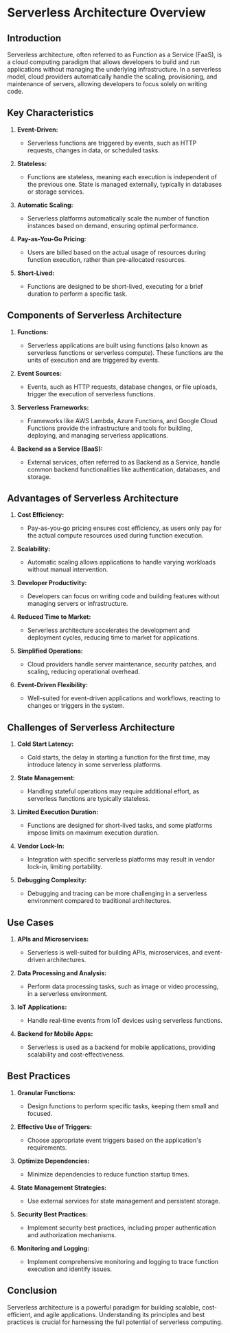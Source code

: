 # Serverless Architecture Overview

## Introduction

Serverless architecture, often referred to as Function as a Service (FaaS), is a cloud computing paradigm that allows developers to build and run applications without managing the underlying infrastructure. In a serverless model, cloud providers automatically handle the scaling, provisioning, and maintenance of servers, allowing developers to focus solely on writing code.

## Key Characteristics

1. **Event-Driven:**
   - Serverless functions are triggered by events, such as HTTP requests, changes in data, or scheduled tasks.

2. **Stateless:**
   - Functions are stateless, meaning each execution is independent of the previous one. State is managed externally, typically in databases or storage services.

3. **Automatic Scaling:**
   - Serverless platforms automatically scale the number of function instances based on demand, ensuring optimal performance.

4. **Pay-as-You-Go Pricing:**
   - Users are billed based on the actual usage of resources during function execution, rather than pre-allocated resources.

5. **Short-Lived:**
   - Functions are designed to be short-lived, executing for a brief duration to perform a specific task.

## Components of Serverless Architecture

1. **Functions:**
   - Serverless applications are built using functions (also known as serverless functions or serverless compute). These functions are the units of execution and are triggered by events.

2. **Event Sources:**
   - Events, such as HTTP requests, database changes, or file uploads, trigger the execution of serverless functions.

3. **Serverless Frameworks:**
   - Frameworks like AWS Lambda, Azure Functions, and Google Cloud Functions provide the infrastructure and tools for building, deploying, and managing serverless applications.

4. **Backend as a Service (BaaS):**
   - External services, often referred to as Backend as a Service, handle common backend functionalities like authentication, databases, and storage.

## Advantages of Serverless Architecture

1. **Cost Efficiency:**
   - Pay-as-you-go pricing ensures cost efficiency, as users only pay for the actual compute resources used during function execution.

2. **Scalability:**
   - Automatic scaling allows applications to handle varying workloads without manual intervention.

3. **Developer Productivity:**
   - Developers can focus on writing code and building features without managing servers or infrastructure.

4. **Reduced Time to Market:**
   - Serverless architecture accelerates the development and deployment cycles, reducing time to market for applications.

5. **Simplified Operations:**
   - Cloud providers handle server maintenance, security patches, and scaling, reducing operational overhead.

6. **Event-Driven Flexibility:**
   - Well-suited for event-driven applications and workflows, reacting to changes or triggers in the system.

## Challenges of Serverless Architecture

1. **Cold Start Latency:**
   - Cold starts, the delay in starting a function for the first time, may introduce latency in some serverless platforms.

2. **State Management:**
   - Handling stateful operations may require additional effort, as serverless functions are typically stateless.

3. **Limited Execution Duration:**
   - Functions are designed for short-lived tasks, and some platforms impose limits on maximum execution duration.

4. **Vendor Lock-In:**
   - Integration with specific serverless platforms may result in vendor lock-in, limiting portability.

5. **Debugging Complexity:**
   - Debugging and tracing can be more challenging in a serverless environment compared to traditional architectures.

## Use Cases

1. **APIs and Microservices:**
   - Serverless is well-suited for building APIs, microservices, and event-driven architectures.

2. **Data Processing and Analysis:**
   - Perform data processing tasks, such as image or video processing, in a serverless environment.

3. **IoT Applications:**
   - Handle real-time events from IoT devices using serverless functions.

4. **Backend for Mobile Apps:**
   - Serverless is used as a backend for mobile applications, providing scalability and cost-effectiveness.

## Best Practices

1. **Granular Functions:**
   - Design functions to perform specific tasks, keeping them small and focused.

2. **Effective Use of Triggers:**
   - Choose appropriate event triggers based on the application's requirements.

3. **Optimize Dependencies:**
   - Minimize dependencies to reduce function startup times.

4. **State Management Strategies:**
   - Use external services for state management and persistent storage.

5. **Security Best Practices:**
   - Implement security best practices, including proper authentication and authorization mechanisms.

6. **Monitoring and Logging:**
   - Implement comprehensive monitoring and logging to trace function execution and identify issues.

## Conclusion

Serverless architecture is a powerful paradigm for building scalable, cost-efficient, and agile applications. Understanding its principles and best practices is crucial for harnessing the full potential of serverless computing.
